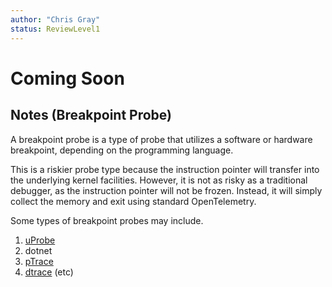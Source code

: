 ```yaml
---
author: "Chris Gray"
status: ReviewLevel1
---
```


# Coming Soon

## Notes (Breakpoint Probe)

A breakpoint probe is a type of probe that utilizes a software or hardware breakpoint, depending on the programming language.

This is a riskier probe type because the instruction pointer will transfer into the underlying kernel facilities. However, it is not as risky as a traditional debugger, as the instruction pointer will not be frozen. Instead, it will simply collect the memory and exit using standard OpenTelemetry.

Some types of breakpoint probes may include.

1. [uProbe](./Architecture.Probe.uprobes.document.md)
1. dotnet
1. [pTrace](./Architecture.Probe.ptrace.document.md)
1. [dtrace](./Architecture.Probe.DTrace.document.md)
(etc)
